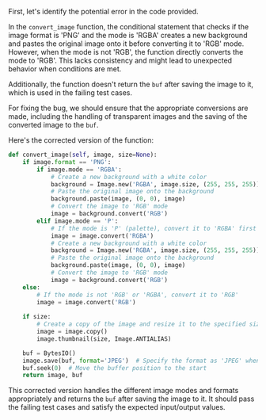 First, let's identify the potential error in the code provided. 

In the `convert_image` function, the conditional statement that checks if the image format is 'PNG' and the mode is 'RGBA' creates a new background and pastes the original image onto it before converting it to 'RGB' mode. However, when the mode is not 'RGB', the function directly converts the mode to 'RGB'. This lacks consistency and might lead to unexpected behavior when conditions are met.

Additionally, the function doesn't return the `buf` after saving the image to it, which is used in the failing test cases.

For fixing the bug, we should ensure that the appropriate conversions are made, including the handling of transparent images and the saving of the converted image to the `buf`.

Here's the corrected version of the function:

```python
def convert_image(self, image, size=None):
    if image.format == 'PNG':
        if image.mode == 'RGBA':
            # Create a new background with a white color
            background = Image.new('RGBA', image.size, (255, 255, 255))
            # Paste the original image onto the background
            background.paste(image, (0, 0), image)
            # Convert the image to 'RGB' mode
            image = background.convert('RGB')
        elif image.mode == 'P':
            # If the mode is 'P' (palette), convert it to 'RGBA' first
            image = image.convert('RGBA')
            # Create a new background with a white color
            background = Image.new('RGBA', image.size, (255, 255, 255))
            # Paste the original image onto the background
            background.paste(image, (0, 0), image)
            # Convert the image to 'RGB' mode
            image = background.convert('RGB')
    else:
        # If the mode is not 'RGB' or 'RGBA', convert it to 'RGB'
        image = image.convert('RGB')
        
    if size:
        # Create a copy of the image and resize it to the specified size
        image = image.copy()
        image.thumbnail(size, Image.ANTIALIAS)

    buf = BytesIO()
    image.save(buf, format='JPEG')  # Specify the format as 'JPEG' when saving
    buf.seek(0)  # Move the buffer position to the start
    return image, buf
```

This corrected version handles the different image modes and formats appropriately and returns the `buf` after saving the image to it. It should pass the failing test cases and satisfy the expected input/output values.